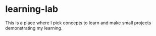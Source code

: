 # learning-lab

This is a place where I pick concepts to learn and make small projects
demonstrating my learning.
